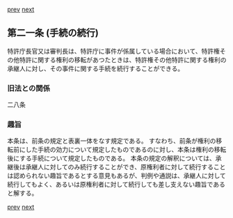 [prev](/specific/markdowns/特許法/024_Mp-Ch_1-At_20.md)
[next](/specific/markdowns/特許法/026_Mp-Ch_1-At_22.md)
## 第二一条 (手続の続行)
特許庁長官又は審判長は、特許庁に事件が係属している場合において、特許権その他特許に関する権利の移転があつたときは、特許権その他特許に関する権利の承継人に対し、その事件に関する手続を続行することができる。

### 旧法との関係
二八条

### 趣旨
本条は、前条の規定と表裏一体をなす規定である。
すなわち、前条が権利の移転前にした手続の効力について規定したものであるのに対し、本条は権利の移転後にする手続について規定したものである。
本条の規定の解釈については、承継後は承継人に対してのみ続行することができ、原権利者に対して続行することは認められない趣旨であるとする意見もあるが、判例や通説は、承継人に対して続行してもよく、あるいは原権利者に対して続行しても差し支えない趣旨であると解する。

[prev](/specific/markdowns/特許法/024_Mp-Ch_1-At_20.md)
[next](/specific/markdowns/特許法/026_Mp-Ch_1-At_22.md)